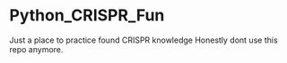 # Python_CRISPR_Fun
Just a place to practice found CRISPR knowledge
Honestly dont use this repo anymore.
